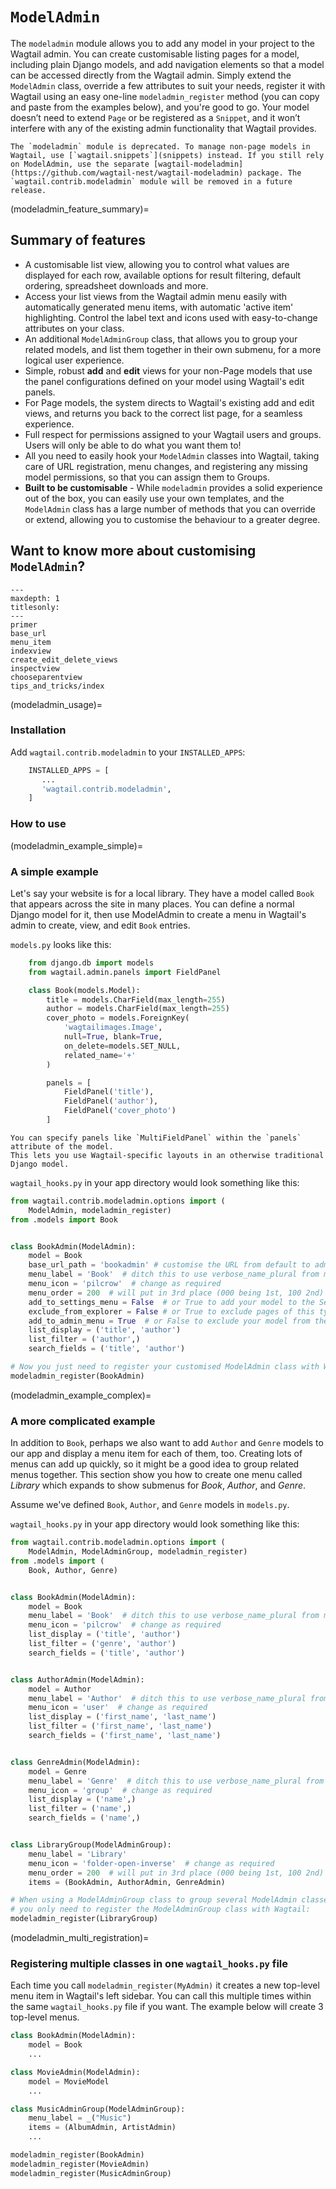 # `ModelAdmin`

The `modeladmin` module allows you to add any model in your project to the Wagtail admin. You can create customisable listing pages for a model, including plain Django models, and add navigation elements so that a model can be accessed directly from the Wagtail admin. Simply extend the `ModelAdmin` class, override a few attributes to suit your needs, register it with Wagtail using an easy one-line `modeladmin_register` method (you can copy and paste from the examples below), and you're good to go. Your model doesn’t need to extend `Page` or be registered as a `Snippet`, and it won’t interfere with any of the existing admin functionality that Wagtail provides.

```{note}
The `modeladmin` module is deprecated. To manage non-page models in Wagtail, use [`wagtail.snippets`](snippets) instead. If you still rely on ModelAdmin, use the separate [wagtail-modeladmin](https://github.com/wagtail-nest/wagtail-modeladmin) package. The `wagtail.contrib.modeladmin` module will be removed in a future release.
```

(modeladmin_feature_summary)=

## Summary of features

-   A customisable list view, allowing you to control what values are displayed for each row, available options for result filtering, default ordering, spreadsheet downloads and more.
-   Access your list views from the Wagtail admin menu easily with automatically generated menu items, with automatic 'active item' highlighting. Control the label text and icons used with easy-to-change attributes on your class.
-   An additional `ModelAdminGroup` class, that allows you to group your related models, and list them together in their own submenu, for a more logical user experience.
-   Simple, robust **add** and **edit** views for your non-Page models that use the panel configurations defined on your model using Wagtail's edit panels.
-   For Page models, the system directs to Wagtail's existing add and edit views, and returns you back to the correct list page, for a seamless experience.
-   Full respect for permissions assigned to your Wagtail users and groups. Users will only be able to do what you want them to!
-   All you need to easily hook your `ModelAdmin` classes into Wagtail, taking care of URL registration, menu changes, and registering any missing model permissions, so that you can assign them to Groups.
-   **Built to be customisable** - While `modeladmin` provides a solid experience out of the box, you can easily use your own templates, and the `ModelAdmin` class has a large number of methods that you can override or extend, allowing you to customise the behaviour to a greater degree.

## Want to know more about customising `ModelAdmin`?

```{toctree}
---
maxdepth: 1
titlesonly:
---
primer
base_url
menu_item
indexview
create_edit_delete_views
inspectview
chooseparentview
tips_and_tricks/index
```

(modeladmin_usage)=

### Installation

Add `wagtail.contrib.modeladmin` to your `INSTALLED_APPS`:

```python
    INSTALLED_APPS = [
       ...
       'wagtail.contrib.modeladmin',
    ]
```

### How to use

(modeladmin_example_simple)=

### A simple example

Let's say your website is for a local library. They have a model called `Book` that appears across the site in many places. You can define a normal Django model for it, then use ModelAdmin to create a menu in Wagtail's admin to create, view, and edit `Book` entries.

`models.py` looks like this:

```python
    from django.db import models
    from wagtail.admin.panels import FieldPanel

    class Book(models.Model):
        title = models.CharField(max_length=255)
        author = models.CharField(max_length=255)
        cover_photo = models.ForeignKey(
            'wagtailimages.Image',
            null=True, blank=True,
            on_delete=models.SET_NULL,
            related_name='+'
        )

        panels = [
            FieldPanel('title'),
            FieldPanel('author'),
            FieldPanel('cover_photo')
        ]
```

```{note}
You can specify panels like `MultiFieldPanel` within the `panels` attribute of the model.
This lets you use Wagtail-specific layouts in an otherwise traditional Django model.
```

`wagtail_hooks.py` in your app directory would look something like this:

```python
from wagtail.contrib.modeladmin.options import (
    ModelAdmin, modeladmin_register)
from .models import Book


class BookAdmin(ModelAdmin):
    model = Book
    base_url_path = 'bookadmin' # customise the URL from default to admin/bookadmin
    menu_label = 'Book'  # ditch this to use verbose_name_plural from model
    menu_icon = 'pilcrow'  # change as required
    menu_order = 200  # will put in 3rd place (000 being 1st, 100 2nd)
    add_to_settings_menu = False  # or True to add your model to the Settings sub-menu
    exclude_from_explorer = False # or True to exclude pages of this type from Wagtail's explorer view
    add_to_admin_menu = True  # or False to exclude your model from the menu
    list_display = ('title', 'author')
    list_filter = ('author',)
    search_fields = ('title', 'author')

# Now you just need to register your customised ModelAdmin class with Wagtail
modeladmin_register(BookAdmin)
```

(modeladmin_example_complex)=

### A more complicated example

In addition to `Book`, perhaps we also want to add `Author` and `Genre` models to our app and display a menu item for each of them, too. Creating lots of menus can add up quickly, so it might be a good idea to group related menus together. This section show you how to create one menu called _Library_ which expands to show submenus for _Book_, _Author_, and _Genre_.

Assume we've defined `Book`, `Author`, and `Genre` models in `models.py`.

`wagtail_hooks.py` in your app directory would look something like this:

```python
from wagtail.contrib.modeladmin.options import (
    ModelAdmin, ModelAdminGroup, modeladmin_register)
from .models import (
    Book, Author, Genre)


class BookAdmin(ModelAdmin):
    model = Book
    menu_label = 'Book'  # ditch this to use verbose_name_plural from model
    menu_icon = 'pilcrow'  # change as required
    list_display = ('title', 'author')
    list_filter = ('genre', 'author')
    search_fields = ('title', 'author')


class AuthorAdmin(ModelAdmin):
    model = Author
    menu_label = 'Author'  # ditch this to use verbose_name_plural from model
    menu_icon = 'user'  # change as required
    list_display = ('first_name', 'last_name')
    list_filter = ('first_name', 'last_name')
    search_fields = ('first_name', 'last_name')


class GenreAdmin(ModelAdmin):
    model = Genre
    menu_label = 'Genre'  # ditch this to use verbose_name_plural from model
    menu_icon = 'group'  # change as required
    list_display = ('name',)
    list_filter = ('name',)
    search_fields = ('name',)


class LibraryGroup(ModelAdminGroup):
    menu_label = 'Library'
    menu_icon = 'folder-open-inverse'  # change as required
    menu_order = 200  # will put in 3rd place (000 being 1st, 100 2nd)
    items = (BookAdmin, AuthorAdmin, GenreAdmin)

# When using a ModelAdminGroup class to group several ModelAdmin classes together,
# you only need to register the ModelAdminGroup class with Wagtail:
modeladmin_register(LibraryGroup)
```

(modeladmin_multi_registration)=

### Registering multiple classes in one `wagtail_hooks.py` file

Each time you call `modeladmin_register(MyAdmin)` it creates a new top-level menu item in Wagtail's left sidebar. You can call this multiple times within the same `wagtail_hooks.py` file if you want. The example below will create 3 top-level menus.

```python
class BookAdmin(ModelAdmin):
    model = Book
    ...

class MovieAdmin(ModelAdmin):
    model = MovieModel
    ...

class MusicAdminGroup(ModelAdminGroup):
    menu_label = _("Music")
    items = (AlbumAdmin, ArtistAdmin)
    ...

modeladmin_register(BookAdmin)
modeladmin_register(MovieAdmin)
modeladmin_register(MusicAdminGroup)
```
